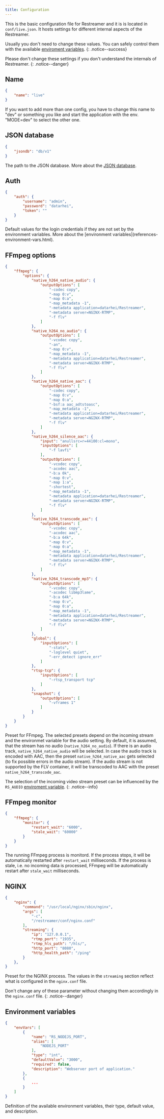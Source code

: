 ```yaml
---
title: Configuration
---
```


This is the basic configuration file for Restreamer and it is is located in `conf/live.json`. It hosts settings for different
internal aspects of the Restreamer.

Usually you don't need to change these values. You can safely control them with the available [enviroment variables](docs/references-environment-vars.html).
{: .notice--success}

Please don't change these settings if you don't understand the internals of Restreamer.
{: .notice--danger}

## Name

```json
{
    "name": "live"
}
```
If you want to add more than one config, you have to change this name to "dev" or something you like and start the application with the env. "MODE=dev" to select the other one.

## JSON database

```json
{
    "jsondb": "db/v1"
}
```

The path to the JSON database. More about the [JSON database](https://www.npmjs.com/package/node-jsondb).

## Auth

```json
{
    "auth": {
        "username": "admin",   
        "password": "datarhei",
        "token": ""
    }
}
```
Default values for the login credentials if they are not set by the environment variables.
More about the [environment variables|(references-environment-vars.html).

## FFmpeg options

```json
{
    "ffmpeg": {
        "options": {
            "native_h264_native_audio": {
                "outputOptions": [
                    "-codec copy",
                    "-map 0:v",
                    "-map 0:a",
                    "-map_metadata -1",
                    "-metadata application=datarhei/Restreamer",
                    "-metadata server=NGINX-RTMP",
                    "-f flv"
                ]
            },
            "native_h264_no_audio": {
                "outputOptions": [
                    "-vcodec copy",
                    "-an",
                    "-map 0:v",
                    "-map_metadata -1",
                    "-metadata application=datarhei/Restreamer",
                    "-metadata server=NGINX-RTMP",
                    "-f flv"
                ]
            },
            "native_h264_native_aac": {
                "outputOptions": [
                    "-codec copy",
                    "-map 0:v",
                    "-map 0:a",
                    "-bsf:a aac_adtstoasc",
                    "-map_metadata -1",
                    "-metadata application=datarhei/Restreamer",
                    "-metadata server=NGINX-RTMP",
                    "-f flv"
                ]
            },
            "native_h264_silence_aac": {
                "input": "anullsrc=r=44100:cl=mono",
                "inputOptions": [
                    "-f lavfi"
                ],
                "outputOptions": [
                    "-vcodec copy",
                    "-acodec aac",
                    "-b:a 0k",
                    "-map 0:v",
                    "-map 1:a",
                    "-shortest",
                    "-map_metadata -1",
                    "-metadata application=datarhei/Restreamer",
                    "-metadata server=NGINX-RTMP",
                    "-f flv"
                ]
            },
            "native_h264_transcode_aac": {
                "outputOptions": [
                    "-vcodec copy",
                    "-acodec aac",
                    "-b:a 64k",
                    "-map 0:v",
                    "-map 0:a",
                    "-map_metadata -1",
                    "-metadata application=datarhei/Restreamer",
                    "-metadata server=NGINX-RTMP",
                    "-f flv"
                ]
            },
            "native_h264_transcode_mp3": {
                "outputOptions": [
                    "-vcodec copy",
                    "-acodec libmp3lame",
                    "-b:a 64k",
                    "-map 0:v",
                    "-map 0:a",
                    "-map_metadata -1",
                    "-metadata application=datarhei/Restreamer",
                    "-metadata server=NGINX-RTMP",
                    "-f flv"
                ]
            },
            "global": {
                "inputOptions": [
                    "-stats",
                    "-loglevel quiet",
                    "-err_detect ignore_err"
                ]
            },
            "rtsp-tcp": {
                "inputOptions": [
                    "-rtsp_transport tcp"
                ]
            },
            "snapshot": {
                "outputOptions": [
                    "-vframes 1"
                ]
            }
        }
    }
}
```

Preset for FFmpeg. The selected presets depend on the incoming stream and the environmet variable for the audio setting. By default, it is assumed, that
the stream has no audio (`native_h264_no_audio`). If there is an audio track, `native_h264_native_audio` will be selected. In case the audio track
is encoded with AAC, then the preset `native_h264_native_aac` gets selected (to fix possible errors in the audio stream). If the audio stream is
not supported by the FLV container, it will be transcoded to AAC with the preset `native_h264_transcode_aac`. 

The selection of the incoming video stream preset can be influenced by the `RS_AUDIO` [enviroment variable](docs/references-environment-vars.html).
{: .notice--info}
        
## FFmpeg monitor

```json
{
    "ffmpeg": {
        "monitor": {
            "restart_wait": "6000",  
            "stale_wait": "60000"
        }
    }
}
```

The running FFmpeg process is monitord. If the process stops, it will be automatically restarted after `restart_wait` milliseconds. If the process
is stale, i.e. no incoming data is processed, FFmpeg will be automatically restart after `stale_wait` milliseconds.

## NGINX

```json
{
    "nginx": {
        "command": "/usr/local/nginx/sbin/nginx",
        "args": [
            "-c",
            "/restreamer/conf/nginx.conf"
        ],
        "streaming": {
            "ip": "127.0.0.1",
            "rtmp_port": "1935",
            "rtmp_hls_path": "/hls/",
            "http_port": "8080",
            "http_health_path": "/ping"
        }
    },
}
```

Preset for the NGINX process. The values in the `streaming` section reflect what is configured in the `nginx.conf` file.

Don't change any of these parameter without changing them accordingly in the `nginx.conf` file.
{: .notice--danger}

## Environment variables
```json
{
    "envVars": [
        {
            "name": "RS_NODEJS_PORT",
            "alias": [
                "NODEJS_PORT"
            ],
            "type": "int",
            "defaultValue": "3000",
            "required": false,
            "description": "Webserver port of application."
        },
        {
            ...
        }
    ]
}
```

Definition of the available environment variables, their type, default value, and description.
